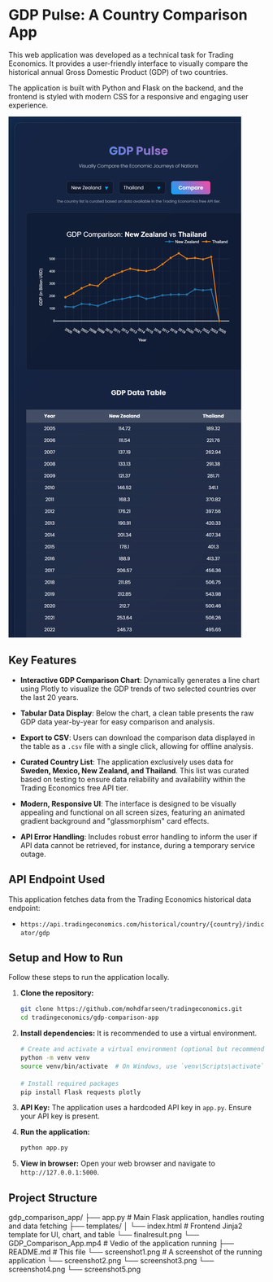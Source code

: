 # GDP Pulse: A Country Comparison App

This web application was developed as a technical task for Trading Economics. It provides a user-friendly interface to visually compare the historical annual Gross Domestic Product (GDP) of two countries.

The application is built with Python and Flask on the backend, and the frontend is styled with modern CSS for a responsive and engaging user experience.

![App Screenshot](finalresult.png)


## Key Features

-   **Interactive GDP Comparison Chart**: Dynamically generates a line chart using Plotly to visualize the GDP trends of two selected countries over the last 20 years.

-   **Tabular Data Display**: Below the chart, a clean table presents the raw GDP data year-by-year for easy comparison and analysis.

-   **Export to CSV**: Users can download the comparison data displayed in the table as a `.csv` file with a single click, allowing for offline analysis.

-   **Curated Country List**: The application exclusively uses data for **Sweden, Mexico, New Zealand, and Thailand**. This list was curated based on testing to ensure data reliability and availability within the Trading Economics free API tier.

-   **Modern, Responsive UI**: The interface is designed to be visually appealing and functional on all screen sizes, featuring an animated gradient background and "glassmorphism" card effects.

-   **API Error Handling**: Includes robust error handling to inform the user if API data cannot be retrieved, for instance, during a temporary service outage.

## API Endpoint Used

This application fetches data from the Trading Economics historical data endpoint:
- `https://api.tradingeconomics.com/historical/country/{country}/indicator/gdp`

## Setup and How to Run

Follow these steps to run the application locally.

1.  **Clone the repository:**
    ```bash
    git clone https://github.com/mohdfarseen/tradingeconomics.git
    cd tradingeconomics/gdp-comparison-app
    ```
   

2.  **Install dependencies:**
    It is recommended to use a virtual environment.
    ```bash
    # Create and activate a virtual environment (optional but recommended)
    python -m venv venv
    source venv/bin/activate  # On Windows, use `venv\Scripts\activate`

    # Install required packages
    pip install Flask requests plotly
    ```

3.  **API Key:**
    The application uses a hardcoded API key in `app.py`. Ensure your API key is present.

4.  **Run the application:**
    ```bash
    python app.py
    ```

5.  **View in browser:**
    Open your web browser and navigate to `http://127.0.0.1:5000`.

## Project Structure


gdp_comparison_app/
├── app.py              # Main Flask application, handles routing and data fetching
├── templates/
│   └── index.html             # Frontend Jinja2 template for UI, chart, and table
└── finalresult.png
└── GDP_Comparison_App.mp4     # Vedio of the application running
├── README.md           # This file
└── screenshot1.png      # A screenshot of the running application
└── screenshot2.png 
└── screenshot3.png 
└── screenshot4.png 
└── screenshot5.png 
